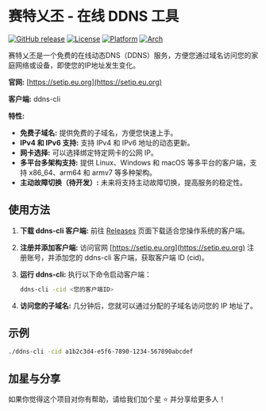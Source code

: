 # 赛特乂丕 - 在线 DDNS 工具

[![GitHub release](https://img.shields.io/github/release/dco/ddns-cli.svg)](https://github.com/dco/ddns-cli/releases)
[![License](https://img.shields.io/github/license/dco/ddns-cli.svg)](LICENSE)
[![Platform](https://img.shields.io/badge/platform-Linux%20%7C%20Windows%20%7C%20macOS-blue)](https://github.com/dco/ddns-cli/releases)
[![Arch](https://img.shields.io/badge/arch-x86_64%20%7C%20arm64%20%7C%20armv7-green)](https://github.com/dco/ddns-cli/releases)


赛特乂丕是一个免费的在线动态DNS（DDNS）服务，方便您通过域名访问您的家庭网络或设备，即使您的IP地址发生变化。

**官网:** [https://setip.eu.org](https://setip.eu.org)

**客户端:** ddns-cli

**特性:**

* **免费子域名:**  提供免费的子域名，方便您快速上手。
* **IPv4 和 IPv6 支持:** 支持 IPv4 和 IPv6 地址的动态更新。
* **网卡选择:**  可以选择绑定特定网卡的公网 IP。
* **多平台多架构支持:** 提供 Linux、Windows 和 macOS 等多平台的客户端，支持 x86_64、arm64 和 armv7 等多种架构。
* **主动故障切换（待开发）:**  未来将支持主动故障切换，提高服务的稳定性。


## 使用方法

1. **下载 ddns-cli 客户端:**  前往 [Releases](https://github.com/dco/ddns-cli/releases) 页面下载适合您操作系统的客户端。
2. **注册并添加客户端:**  访问官网 [https://setip.eu.org](https://setip.eu.org) 注册账号，并添加您的 ddns-cli 客户端，获取客户端 ID (cid)。
3. **运行 ddns-cli:**  执行以下命令启动客户端：

    ```bash
    ddns-cli -cid <您的客户端ID>
    ```

4. **访问您的子域名:** 几分钟后，您就可以通过分配的子域名访问您的 IP 地址了。

## 示例

```bash
./ddns-cli -cid a1b2c3d4-e5f6-7890-1234-567890abcdef
```
## 加星与分享

如果你觉得这个项目对你有帮助，请给我们加个星 ⭐ 并分享给更多人！